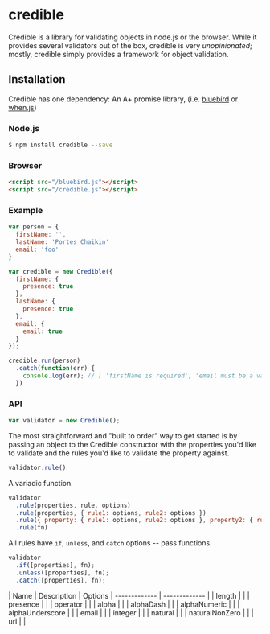 credible
========

Credible is a library for validating objects in node.js or the browser.  While it provides several validators out of the box, credible is very _unopinionated_; mostly, credible simply provides a framework for object validation.

## Installation

Credible has one dependency: An A+ promise library, (i.e. [bluebird](https://github.com/petkaantonov/bluebird) or [when.js](https://github.com/cujojs/when))

### Node.js

```sh
$ npm install credible --save
```

### Browser

```html
<script src="/bluebird.js"></script>
<script src="/credible.js"></script>
```

### Example

```javascript
var person = {
  firstName: '',
  lastName: 'Portes Chaikin'
  email: 'foo'
}

var credible = new Credible({
  firstName: {
    presence: true
  },
  lastName: {
    presence: true
  },
  email: {
    email: true
  }
});

credible.run(person)
  .catch(function(err) {
    console.log(err); // [ 'firstName is required', 'email must be a valid e-mail address' ]
  })

```

### API

```javascript
var validator = new Credible();
```

The most straightforward and "built to order" way to get started is by passing an object to the Credible constructor with the properties you'd like to validate and the rules you'd like to validate the property against.

```javascript
validator.rule()
```

A variadic function.

```javascript
validator
  .rule(properties, rule, options)
  .rule(properties, { rule1: options, rule2: options })
  .rule({ property: { rule1: options, rule2: options }, property2: { rule1: options, rule2: options } })
  .rule(fn)
```

All rules have `if`, `unless`, and `catch` options -- pass functions.

```javascript
validator
  .if([properties], fn);
  .unless([properties], fn);
  .catch([properties], fn);
```

| Name  | Description | Options
| ------------- | ------------- |
| length | |
| presence | |
| operator | |
| alpha | |
| alphaDash | |
| alphaNumeric | |
| alphaUnderscore | |
| email | |
| integer | |
| natural | |
| naturalNonZero | |
| url | |
